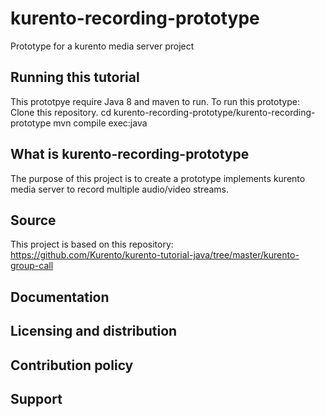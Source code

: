 kurento-recording-prototype
===================

Prototype for a kurento media server project

Running this tutorial
---------------------
This prototpye require Java 8 and maven to run.
To run this prototype:
Clone this repository.
cd kurento-recording-prototype/kurento-recording-prototype
mvn compile exec:java


What is kurento-recording-prototype
---------------
The purpose of this project is to create a prototype implements kurento media server to record multiple audio/video streams. 


Source
------
This project is based on this repository: https://github.com/Kurento/kurento-tutorial-java/tree/master/kurento-group-call


Documentation
-------------


Licensing and distribution
--------------------------


Contribution policy
-------------------


Support
-------

